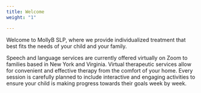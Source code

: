 ```yaml
---
title: Welcome
weight: "1"

---
```

Welcome to MollyB SLP, where we provide individualized treatment that best fits the needs of your child and your family.

Speech and language services are currently offered virtually on Zoom to families based in New York and Virginia. Virtual therapeutic services allow for convenient and effective therapy from the comfort of your home. Every session is carefully planned to include interactive and engaging activities to ensure your child is making progress towards their goals week by week.